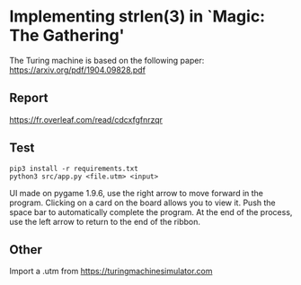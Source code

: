 # Implementing strlen(3) in `Magic: The Gathering'

The Turing machine is based on the following paper:
https://arxiv.org/pdf/1904.09828.pdf

## Report

https://fr.overleaf.com/read/cdcxfgfnrzqr

## Test

```
pip3 install -r requirements.txt
python3 src/app.py <file.utm> <input>
```

UI made on pygame 1.9.6, use the right arrow to move forward in the
program. Clicking on a card on the board allows you to view it. Push the
space bar to automatically complete the program. At the end of the process, 
use the left arrow to return to the end of the ribbon.

## Other

Import a .utm from https://turingmachinesimulator.com

